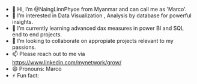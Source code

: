 - 👋 Hi, I’m @NaingLinnPhyoe from Myanmar and  can call me as 'Marco'.
- 👀 I’m interested in Data Visualization , Analysis by database for powerful insights.
- 🌱 I’m currently learning advanced dax measures in power BI and SQL end to end projects.
- 💞️ I’m looking to collaborate on appropiate projects relevant to my passions.
- 📫 Please reach out to me via https://www.linkedin.com/mynetwork/grow/
- 😄 Pronouns: Marco
- ⚡ Fun fact: 

<!---
NaingLinnPhyoe28/NaingLinnPhyoe28 is a ✨ special ✨ repository because its `README.md` (this file) appears on your GitHub profile.
You can click the Preview link to take a look at your changes.
--->
